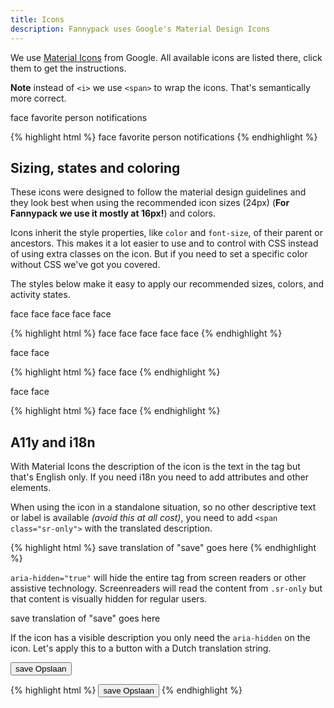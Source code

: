 ```yaml
---
title: Icons
description: Fannypack uses Google's Material Design Icons
---
```


We use [Material Icons](https://material.io/icons/) from Google. All available icons are listed there, click them to get the instructions.

**Note** instead of `<i>` we use `<span>` to wrap the icons. That's semantically more correct.

<div class="fp-example">
	<span class="material-icons">face</span>
	<span class="material-icons">favorite</span>
	<span class="material-icons">person</span>
	<span class="material-icons">notifications</span>
</div>

{% highlight html %}
<span class="material-icons">face</span>
<span class="material-icons">favorite</span>
<span class="material-icons">person</span>
<span class="material-icons">notifications</span>
{% endhighlight %}

## Sizing, states and coloring

These icons were designed to follow the material design guidelines and they look best when using the recommended icon sizes (24px) (**For Fannypack we use it mostly at 16px!**) and colors.

Icons inherit the style properties, like `color` and `font-size`, of their parent or ancestors. This makes it a lot easier to use and to control with CSS instead of using extra classes on the icon. But if you need to set a specific color without CSS we've got you covered.

The styles below make it easy to apply our recommended sizes, colors, and activity states.

<div class="fp-example">
	<span class="material-icons">face</span>
	<span class="material-icons mi--18">face</span>
	<span class="material-icons mi--24">face</span>
	<span class="material-icons mi--36">face</span>
	<span class="material-icons mi--48">face</span>
</div>

{% highlight html %}
<span class="material-icons">face</span>
<span class="material-icons mi--18">face</span>
<span class="material-icons mi--24">face</span>
<span class="material-icons mi--36">face</span>
<span class="material-icons mi--48">face</span>
{% endhighlight %}

<div class="fp-example">
	<span class="material-icons mi--24 mi--dark">face</span>
	<span class="material-icons mi--24 mi--dark is-inactive">face</span>
</div>

{% highlight html %}
<span class="material-icons mi--24 mi--dark">face</span>
<span class="material-icons mi--24 mi--dark is-inactive">face</span>
{% endhighlight %}

<div class="fp-example fp-example--dark">
	<span class="material-icons mi--24 mi--light">face</span>
	<span class="material-icons mi--24 mi--light is-inactive">face</span>
</div>

{% highlight html %}
<span class="material-icons mi--24 mi--light">face</span>
<span class="material-icons mi--24 mi--light is-inactive">face</span>
{% endhighlight %}

## A11y and i18n

With Material Icons the description of the icon is the text in the tag but that's English only. If you need i18n you need to add attributes and other elements.

When using the icon in a standalone situation, so no other descriptive text or label is available *(avoid this at all cost)*, you need to add `<span class="sr-only">` with the translated description.

{% highlight html %}
<span class="material-icons" aria-hidden="true">save</span>
<span class="sr-only">translation of "save" goes here</span>
{% endhighlight %}

`aria-hidden="true"` will hide the entire tag from screen readers or other assistive technology. Screenreaders will read the content from `.sr-only` but that content is visually hidden for regular users.

<div class="fp-example">
	<span class="material-icons" aria-hidden="true">save</span>
	<span class="sr-only">translation of "save" goes here</span>
</div>

If the icon has a visible description you only need the `aria-hidden` on the icon.
Let's apply this to a button with a Dutch translation string.

<div class="fp-example">
	<button class="button button--primary" type="submit">
		<span class="material-icons" aria-hidden="true">save</span>
		Opslaan
	</button>
</div>

{% highlight html %}
<button class="button button--primary" type="submit">
	<span class="material-icons" aria-hidden="true">save</span>
	Opslaan
</button>
{% endhighlight %}

